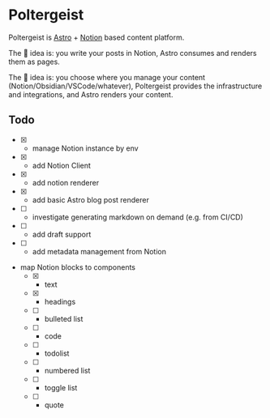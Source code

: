 # Poltergeist

Poltergeist is [Astro](https://astro.build/) + [Notion](https://notion.so) based content platform.

The 🐒 idea is: you write your posts in Notion, Astro consumes and renders them as pages.

The 🦍 idea is: you choose where you manage your content (Notion/Obsidian/VSCode/whatever), Poltergeist provides the infrastructure and integrations, and Astro renders your content.

## Todo

- [x] - manage Notion instance by env
- [x] - add Notion Client
- [x] - add notion renderer
- [x] - add basic Astro blog post renderer
- [ ] - investigate generating markdown on demand (e.g. from CI/CD)
- [ ] - add draft support
- [ ] - add metadata management from Notion
- map Notion blocks to components
  - [x] - text
  - [x] - headings
  - [ ] - bulleted list
  - [ ] - code
  - [ ] - todolist
  - [ ] - numbered list
  - [ ] - toggle list
  - [ ] - quote
